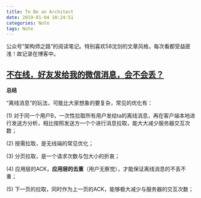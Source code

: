 ```yaml
---
title: To Be an Architect
date: 2019-01-04 10:24:51
categories: Note
tags: Note
---
```


公众号“架构师之路”的阅读笔记。特别喜欢58沈剑的文章风格，每次看都受益匪浅！故记录在博客中。

<!---more--->

## [不在线，好友发给我的微信消息，会不会丢？](https://mp.weixin.qq.com/s?__biz=MjM5ODYxMDA5OQ==&mid=2651961909&idx=1&sn=74ddfea06a25b3650e7f2e1b501a36cb&chksm=bd2d0fe98a5a86ffd72b6d342855e489b6185c39fe304d6cae04f18a9811e38e1f178013c1fe&scene=0&xtrack=1#rd)

**总结**

“离线消息”的玩法，可能比大家想象的要复杂，常见的优化有：

(1) 对于同一个用户B，一次性拉取所有用户发给ta的离线消息，再在客户端本地进行发送方分析，相比按照发送方一个个进行消息拉取，能大大减少服务器交互次数；

(2) 按需拉取，是无线端的常见优化；

(3) 分页拉取，是一个请求次数与包大小的折衷；

(4) 应用层的ACK，**应用层的去重**（用户无察觉），才能保证离线消息的不丢不重；

(5) 下一页的拉取，同时作为上一页的ACK，能够极大减少与服务器的交互次数；